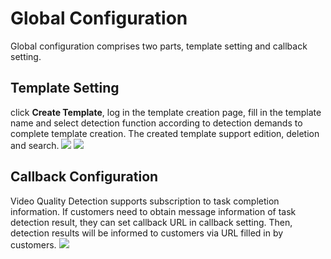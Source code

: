 # Global Configuration
Global configuration comprises two parts, template setting and callback setting.

## Template Setting
click **Create Template**, log in the template creation page, fill in the template name and select detection function according to detection demands to complete template creation. The created template support edition, deletion and search.
![](https://github.com/jdcloudcom/cn/blob/cn-Video-Quality-Detection/image/video-quality-detection/%E8%B4%A8%E6%A3%805.png)
![](https://github.com/jdcloudcom/cn/blob/cn-Video-Quality-Detection/image/video-quality-detection/%E8%B4%A8%E6%A3%806.png)

## Callback Configuration
Video Quality Detection supports subscription to task completion information. If customers need to obtain message information of task detection result, they can set callback URL in callback setting. Then, detection results will be informed to customers via URL filled in by customers.
![](https://github.com/jdcloudcom/cn/blob/cn-Video-Quality-Detection/image/video-quality-detection/%E8%B4%A8%E6%A3%807.png)
